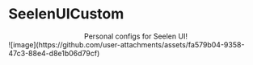 # SeelenUICustom
<center>Personal configs for Seelen UI!</center>
![image](https://github.com/user-attachments/assets/fa579b04-9358-47c3-88e4-d8e1b06d79cf)
